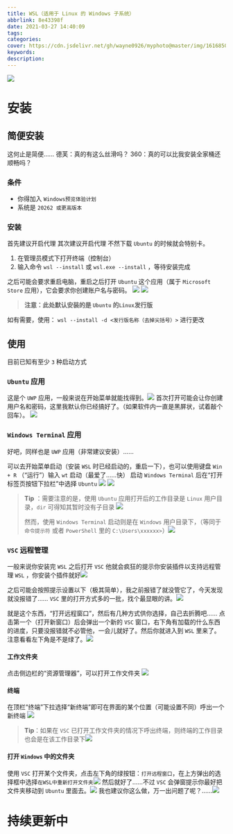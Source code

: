 ```yaml
---
title: WSL（适用于 Linux 的 Windows 子系统）
abbrlink: 8e43398f
date: 2021-03-27 14:40:09
tags:
categories:
cover: https://cdn.jsdelivr.net/gh/wayne0926/myphoto@master/img/1616850274000.webp
keywords:
description:
---
```

![](https://cdn.jsdelivr.net/gh/wayne0926/myphoto@master/img/1616850612000.png)
# 安装
## 简便安装
这何止是简便……
德芙：真的有这么丝滑吗？
360：真的可以比我安装全家桶还顺畅吗？
### 条件
- 你得加入 `Windows预览体验计划`
- 系统是 `20262 或更高版本`
### 安装
首先建议开启代理
其次建议开启代理
不然下载 `Ubuntu` 的时候就会特别卡。
1. 在管理员模式下打开终端（控制台）
2. 输入命令 `wsl --install` 或 `wsl.exe --install` ，等待安装完成

之后可能会要求重启电脑，重启之后打开 `Ubuntu` 这个应用（属于 `Microsoft Store` 应用），它会要求你创建账户名与密码。
![](https://cdn.jsdelivr.net/gh/wayne0926/myphoto@master/img/1616850565000.png)
![](https://cdn.jsdelivr.net/gh/wayne0926/myphoto@master/img/1616850517000.png)
> **注意：此处默认安装的是 `Ubuntu` 的`Linux`发行版**

如有需要，使用： `wsl --install -d <发行版名称（去掉尖括号）>` 进行更改
## 使用
目前已知有至少 `3` 种启动方式
### `Ubuntu` 应用
这是个 `UWP` 应用，一般来说在开始菜单就能找得到。![](https://cdn.jsdelivr.net/gh/wayne0926/myphoto@master/img/1616850565000.png)
首次打开可能会让你创建用户名和密码，这里我默认你已经搞好了。（如果软件内一直是黑屏状，试着敲个回车）。
![](https://cdn.jsdelivr.net/gh/wayne0926/myphoto@master/img/1617433773000.png)
### `Windows Terminal` 应用
好吧，同样也是 `UWP` 应用（非常建议安装）……

可以去开始菜单启动（安装 `WSL` 时已经启动的，重启一下），也可以使用键盘 `Win + R` （“运行”）输入 `wt` 启动（最爱了……快）
启动 `Windows Terminal` 后在“打开标签页按钮下拉栏”中选择 `Ubuntu` ![](https://cdn.jsdelivr.net/gh/wayne0926/myphoto@master/img/1617434109000.png)
![](https://cdn.jsdelivr.net/gh/wayne0926/myphoto@master/img/1617434219000.png)

> **Tip** ：需要注意的是，使用 `Ubuntu` 应用打开后的工作目录是 `Linux` 用户目录，`dir` 可得知其暂时没有子目录
![](https://cdn.jsdelivr.net/gh/wayne0926/myphoto@master/img/1617434416000.png)
>
> 然而，使用 `Windows Terminal` 启动则是在 `Windows` 用户目录下，（等同于 `命令提示符` 或者 `PowerShell` 里的 `C:\Users\xxxxxx>`）![](https://cdn.jsdelivr.net/gh/wayne0926/myphoto@master/img/1617434631000.png)

### `VSC` 远程管理
一般来说你安装完 `WSL` 之后打开 `VSC` 他就会疯狂的提示你安装插件以支持远程管理 `WSL` ，你安装个插件就好![](https://cdn.jsdelivr.net/gh/wayne0926/myphoto@master/img/1617434885000.png)

之后可能会按照提示设置以下（极其简单），我之前报错了就没管它了，今天发现就没报错了……
`VSC` 里的打开方式多的一批，找个最显眼的讲。![](https://cdn.jsdelivr.net/gh/wayne0926/myphoto@master/img/1617435120000.jpg)

就是这个东西，“打开远程窗口”，然后有几种方式供你选择，自己去折腾吧……
点击第一个（打开新窗口）后会弹出一个新的 `VSC` 窗口，右下角有加载的什么东西的进度，只要没报错就不必管他，一会儿就好了。然后你就进入到 `WSL` 里来了。注意看看左下角是不是绿了。![](https://cdn.jsdelivr.net/gh/wayne0926/myphoto@master/img/1617435664000.png)
#### 工作文件夹
点击侧边栏的“资源管理器”，可以打开工作文件夹
![](https://cdn.jsdelivr.net/gh/wayne0926/myphoto@master/img/1617435554000.jpg)
#### 终端
在顶栏“终端”下拉选择“新终端”即可在界面的某个位置（可能设置不同）呼出一个新终端
![](https://cdn.jsdelivr.net/gh/wayne0926/myphoto@master/img/1617435822000.png)
> **Tip**：如果在 `VSC` 已打开工作文件夹的情况下呼出终端，则终端的工作目录也会是在该工作目录下![](https://cdn.jsdelivr.net/gh/wayne0926/myphoto@master/img/1617436116000.png)
#### 打开 `Windows` 中的文件夹
使用 `VSC` 打开某个文件夹，点击左下角的绿按钮：`打开远程窗口`，在上方弹出的选择框中选择`在WSL中重新打开文件夹`![](https://cdn.jsdelivr.net/gh/wayne0926/myphoto@master/img/1617436389000.png)
然后就好了……不过 `VSC` 会弹窗提示你最好把文件夹移动到 `Ubuntu` 里面去。![](https://cdn.jsdelivr.net/gh/wayne0926/myphoto@master/img/1617436643000.png)
我也建议你这么做，万一出问题了呢？……![](https://cdn.jsdelivr.net/gh/wayne0926/myphoto@master/img/1617437091000.png)
# 持续更新中
